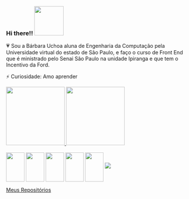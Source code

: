 
### Hi there!!  <img height= "80" src="https://i0.wp.com/www.multarte.com.br/wp-content/uploads/2018/10/coracao-png-9.png?resize=696%2C614&ssl=1)">





:heartpulse: Sou a Bárbara Uchoa aluna de Engenharia da Computação pela Universidade virtual do estado de São Paulo, e faço o curso de Front End que é ministrado pelo Senai São Paulo na unidade Ipiranga e que tem o Incentivo da Ford.

⚡ Curiosidade: Amo aprender

<div>
  <a href="https://github.com/BarbaraUchoa">
    <img height="160em" src="https://github-readme-stats.vercel.app/api?username=BarbaraUchoa&show_icons=true&theme=synthwave">
    <img height="160em" src="https://github-readme-stats.vercel.app/api/top-langs/?username=BarbaraUchoa&layout=compact&langs-count=168&theme=synthwave">
  </a>
</div>

<div style="display: inline_block"><br>
  <img align="center" height="80" width="50" src="https://cdn.jsdelivr.net/gh/devicons/devicon/icons/git/git-original.svg">
  <img align="center" height="80" width="50" src="https://cdn.jsdelivr.net/gh/devicons/devicon/icons/github/github-original.svg">
  <img align="center" height="80" width="50" src="https://cdn.jsdelivr.net/gh/devicons/devicon/icons/html5/html5-original.svg">
  <img align="center" height="80" width="50" src="https://cdn.jsdelivr.net/gh/devicons/devicon/icons/css3/css3-original.svg"> 
  <img align="center" height="80" width="50" src="https://cdn.jsdelivr.net/gh/devicons/devicon/icons/vscode/vscode-original.svg">
  <img src="https://cdn.jsdelivr.net/gh/devicons/devicon/icons/adonisjs/adonisjs-original.svg" />



<a href="https://github.com/BarbaraUchoa?tab=repositories"> <img align="center" scr="https://github.com/BarbaraUchoa/BarbaraUchoa/assets/141961756/cb811d1c-37fe-439c-87f0-f5dca2dd5a45">Meus Repositórios
